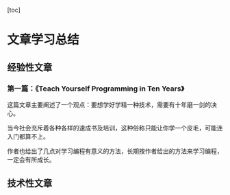 [toc]

# 文章学习总结

## 经验性文章

### 第一篇：《Teach Yourself Programming in Ten Years》

这篇文章主要阐述了一个观点：要想学好学精一种技术，需要有十年磨一剑的决心。

当今社会充斥着各种各样的速成书及培训，这种俗称只能让你学一个皮毛，可能连入门都算不上。

作者也给出了几点对学习编程有意义的方法，长期按作者给出的方法来学习编程，一定会有所成长。

## 技术性文章

